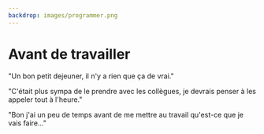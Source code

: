 ```yaml
---
backdrop: images/programmer.png
---
```


# Avant de travailler

"Un bon petit dejeuner, il n'y a rien que ça de vrai."

"C'était plus sympa de le prendre avec les collègues, je devrais penser à les appeler tout à l'heure."

"Bon j'ai un peu de temps avant de me mettre au travail qu'est-ce que je vais faire..."

<Page url="3" instructions="Il semble y avoir un rayon de soleil..." action="Aller à la fenêtre" condition="none" />
<Page url="4" instructions="J'ai cru entendre une notification..." action="Commencer à travailler tout de suite" condition="none" />